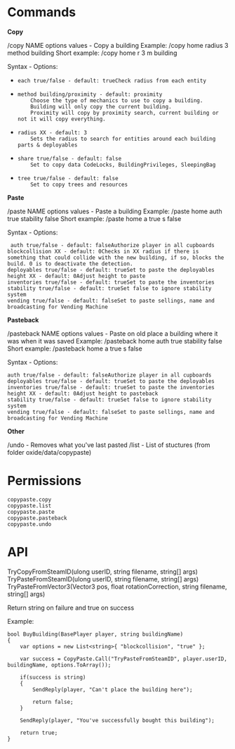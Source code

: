 # Commands
**Copy**

/copy NAME options values - Copy a building
Example: /copy home radius 3 method building
Short example: /copy home r 3 m building

Syntax - Options:

*     each true/false - default: trueCheck radius from each entity
*     method building/proximity - default: proximity
          Choose the type of mechanics to use to copy a building.
          Building will only copy the current building.
          Proximity will copy by proximity search, current building or not it will copy everything.
*     radius XX - default: 3
          Sets the radius to search for entities around each building parts & deployables
*     share true/false - default: false
          Set to copy data CodeLocks, BuildingPrivileges, SleepingBag
*     tree true/false - default: false
          Set to copy trees and resources

**Paste**

/paste NAME options values - Paste a building
Example: /paste home auth true stability false
Short example: /paste home a true s false

Syntax - Options:

     auth true/false - default: falseAuthorize player in all cupboards
    blockcollision XX - default: 0Checks in XX radius if there is something that could collide with the new building, if so, blocks the build. 0 is to deactivate the detection.
    deployables true/false - default: trueSet to paste the deployables
    height XX - default: 0Adjust height to paste
    inventories true/false - default: trueSet to paste the inventories
    stability true/false - default: trueSet false to ignore stability system
    vending true/false - default: falseSet to paste sellings, name and broadcasting for Vending Machine

**Pasteback**

/pasteback NAME options values - Paste on old place a building where it was when it was saved
Example: /pasteback home auth true stability false
Short example: /pasteback home a true s false

Syntax - Options:

    auth true/false - default: falseAuthorize player in all cupboards
    deployables true/false - default: trueSet to paste the deployables
    inventories true/false - default: trueSet to paste the inventories
    height XX - default: 0Adjust height to pasteback
    stability true/false - default: trueSet false to ignore stability system
    vending true/false - default: falseSet to paste sellings, name and broadcasting for Vending Machine

**Other**

/undo - Removes what you've last pasted
/list - List of stuctures (from folder oxide/data/copypaste)

# Permissions

    copypaste.copy
    copypaste.list
    copypaste.paste
    copypaste.pasteback
    copypaste.undo

# API

TryCopyFromSteamID(ulong userID, string filename, string[] args)
TryPasteFromSteamID(ulong userID, string filename, string[] args)
TryPasteFromVector3(Vector3 pos, float rotationCorrection, string filename, string[] args)

Return string on failure and true on success

Example:

```
bool BuyBuilding(BasePlayer player, string buildingName)
{
    var options = new List<string>{ "blockcollision", "true" };

    var success = CopyPaste.Call("TryPasteFromSteamID", player.userID, buildingName, options.ToArray());

    if(success is string)
    {
        SendReply(player, "Can't place the building here");

        return false;
    }

    SendReply(player, "You've successfully bought this building");

    return true;
}
```